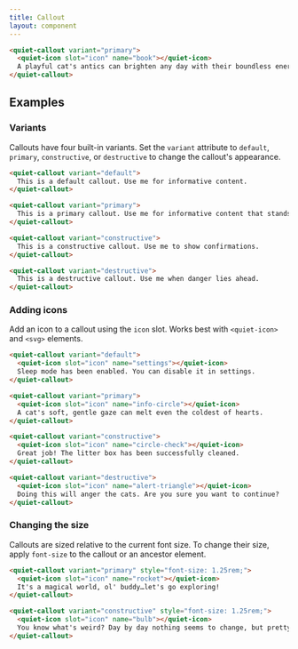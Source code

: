 ```yaml
---
title: Callout
layout: component
---
```


```html {.example}
<quiet-callout variant="primary">
  <quiet-icon slot="icon" name="book"></quiet-icon>
  A playful cat's antics can brighten any day with their boundless energy and curiosity. Watching a cat pounce and chase after toys is an endless source of entertainment.
</quiet-callout>
```

## Examples

### Variants

Callouts have four built-in variants. Set the `variant` attribute to `default`, `primary`, `constructive`, or `destructive` to change the callout's appearance.

```html {.example}
<quiet-callout variant="default">
  This is a default callout. Use me for informative content.
</quiet-callout>

<quiet-callout variant="primary">
  This is a primary callout. Use me for informative content that stands out.  
</quiet-callout>

<quiet-callout variant="constructive">
  This is a constructive callout. Use me to show confirmations.
</quiet-callout>

<quiet-callout variant="destructive">
  This is a destructive callout. Use me when danger lies ahead.
</quiet-callout>
```

### Adding icons

Add an icon to a callout using the `icon` slot. Works best with `<quiet-icon>` and `<svg>` elements.

```html {.example}
<quiet-callout variant="default">
  <quiet-icon slot="icon" name="settings"></quiet-icon>
  Sleep mode has been enabled. You can disable it in settings.
</quiet-callout>

<quiet-callout variant="primary">
  <quiet-icon slot="icon" name="info-circle"></quiet-icon>  
  A cat's soft, gentle gaze can melt even the coldest of hearts.
</quiet-callout>

<quiet-callout variant="constructive">
  <quiet-icon slot="icon" name="circle-check"></quiet-icon>
  Great job! The litter box has been successfully cleaned.
</quiet-callout>

<quiet-callout variant="destructive">
  <quiet-icon slot="icon" name="alert-triangle"></quiet-icon>
  Doing this will anger the cats. Are you sure you want to continue?
</quiet-callout>
```

### Changing the size

Callouts are sized relative to the current font size. To change their size, apply `font-size` to the callout or an ancestor element.

```html {.example}
<quiet-callout variant="primary" style="font-size: 1.25rem;">
  <quiet-icon slot="icon" name="rocket"></quiet-icon>
  It's a magical world, ol' buddy…let's go exploring!
</quiet-callout>

<quiet-callout variant="constructive" style="font-size: 1.25rem;">
  <quiet-icon slot="icon" name="bulb"></quiet-icon>
  You know what's weird? Day by day nothing seems to change, but pretty soon…everything is different.
</quiet-callout>
```
